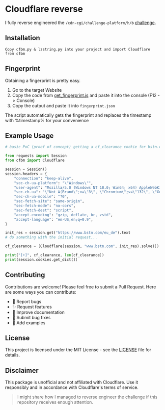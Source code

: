 # Cloudflare reverse

I fully reverse engineered the `/cdn-cgi/challenge-platform/h/b` [challenge](./reverse/script.js).

## Installation
```
Copy cfbm.py & lzstring.py into your project and import Cloudflare from cfbm
```

## Fingerprint
Obtaining a fingerprint is pretty easy.
1. Go to the target Website
2. Copy the code from [get_fingerprint.js](get_fingerprint.js) and paste it into the console (F12 -> Console)
3. Copy the output and paste it into `fingerprint.json`

The script automatically gets the fingerprint and replaces the timestamp with %timestamp% for your convenience
## Example Usage

```python
# basic PoC (proof of concept) getting a cf_clearance cookie for bstn.com

from requests import Session
from cfbm import Cloudflare

session = Session()
session.headers = {
    "connection": "keep-alive",
    "sec-ch-ua-platform": "\"Windows\"",
    "user-agent": "Mozilla/5.0 (Windows NT 10.0; Win64; x64) AppleWebKit/537.36 (KHTML, like Gecko) Chrome/132.0.0.0 Safari/537.36",
    "sec-ch-ua": "\"Not A(Brand\";v=\"8\", \"Chromium\";v=\"132\", \"Google Chrome\";v=\"132\"",
    "sec-ch-ua-mobile": "?0",
    "sec-fetch-site": "same-origin",
    "sec-fetch-mode": "no-cors",
    "sec-fetch-dest": "script",
    "accept-encoding": "gzip, deflate, br, zstd",
    "accept-language": "en-US,en;q=0.9",
}

init_res = session.get("https://www.bstn.com/eu_de").text
# do something with the initial request...

cf_clearance = (Cloudflare(session, "www.bstn.com", init_res).solve())

print("[+]", cf_clearance, len(cf_clearance))
print(session.cookies.get_dict())
```

## Contributing

Contributions are welcome! Please feel free to submit a Pull Request. Here are some ways you can contribute:

- 🐛 Report bugs
- ✨ Request features
- 📝 Improve documentation
- 🔧 Submit bug fixes
- 🎨 Add examples

## License

This project is licensed under the MIT License - see the [LICENSE](LICENSE) file for details.

## Disclaimer

This package is unofficial and not affiliated with Cloudflare. Use it responsibly and in accordance with Cloudflare's terms of service.


> I might share how I managed to reverse engineer the challenge if this repository receives enough attention.